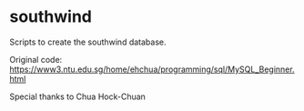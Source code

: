 # southwind

Scripts to create the southwind database.

Original code: https://www3.ntu.edu.sg/home/ehchua/programming/sql/MySQL_Beginner.html

Special thanks to Chua Hock-Chuan
